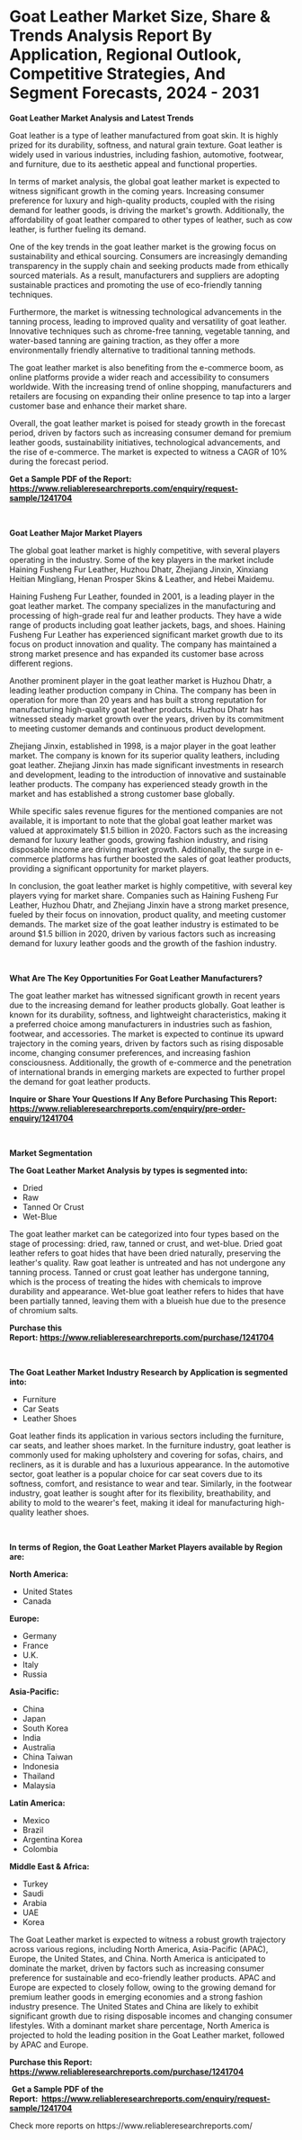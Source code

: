<p><h1>Goat Leather Market Size, Share & Trends Analysis Report By Application, Regional Outlook, Competitive Strategies, And Segment Forecasts, 2024 - 2031</h1></p><p><strong>Goat Leather Market Analysis and Latest Trends</strong></p>
<p><p>Goat leather is a type of leather manufactured from goat skin. It is highly prized for its durability, softness, and natural grain texture. Goat leather is widely used in various industries, including fashion, automotive, footwear, and furniture, due to its aesthetic appeal and functional properties.</p><p>In terms of market analysis, the global goat leather market is expected to witness significant growth in the coming years. Increasing consumer preference for luxury and high-quality products, coupled with the rising demand for leather goods, is driving the market's growth. Additionally, the affordability of goat leather compared to other types of leather, such as cow leather, is further fueling its demand.</p><p>One of the key trends in the goat leather market is the growing focus on sustainability and ethical sourcing. Consumers are increasingly demanding transparency in the supply chain and seeking products made from ethically sourced materials. As a result, manufacturers and suppliers are adopting sustainable practices and promoting the use of eco-friendly tanning techniques.</p><p>Furthermore, the market is witnessing technological advancements in the tanning process, leading to improved quality and versatility of goat leather. Innovative techniques such as chrome-free tanning, vegetable tanning, and water-based tanning are gaining traction, as they offer a more environmentally friendly alternative to traditional tanning methods.</p><p>The goat leather market is also benefiting from the e-commerce boom, as online platforms provide a wider reach and accessibility to consumers worldwide. With the increasing trend of online shopping, manufacturers and retailers are focusing on expanding their online presence to tap into a larger customer base and enhance their market share.</p><p>Overall, the goat leather market is poised for steady growth in the forecast period, driven by factors such as increasing consumer demand for premium leather goods, sustainability initiatives, technological advancements, and the rise of e-commerce. The market is expected to witness a CAGR of 10% during the forecast period.</p></p>
<p><strong>Get a Sample PDF of the Report:&nbsp; <a href="https://www.reliableresearchreports.com/enquiry/request-sample/1241704">https://www.reliableresearchreports.com/enquiry/request-sample/1241704</a></strong></p>
<p>&nbsp;</p>
<p><strong>Goat Leather Major Market Players</strong></p>
<p><p>The global goat leather market is highly competitive, with several players operating in the industry. Some of the key players in the market include Haining Fusheng Fur Leather, Huzhou Dhatr, Zhejiang Jinxin, Xinxiang Heitian Mingliang, Henan Prosper Skins & Leather, and Hebei Maidemu.</p><p>Haining Fusheng Fur Leather, founded in 2001, is a leading player in the goat leather market. The company specializes in the manufacturing and processing of high-grade real fur and leather products. They have a wide range of products including goat leather jackets, bags, and shoes. Haining Fusheng Fur Leather has experienced significant market growth due to its focus on product innovation and quality. The company has maintained a strong market presence and has expanded its customer base across different regions. </p><p>Another prominent player in the goat leather market is Huzhou Dhatr, a leading leather production company in China. The company has been in operation for more than 20 years and has built a strong reputation for manufacturing high-quality goat leather products. Huzhou Dhatr has witnessed steady market growth over the years, driven by its commitment to meeting customer demands and continuous product development.</p><p>Zhejiang Jinxin, established in 1998, is a major player in the goat leather market. The company is known for its superior quality leathers, including goat leather. Zhejiang Jinxin has made significant investments in research and development, leading to the introduction of innovative and sustainable leather products. The company has experienced steady growth in the market and has established a strong customer base globally.</p><p>While specific sales revenue figures for the mentioned companies are not available, it is important to note that the global goat leather market was valued at approximately $1.5 billion in 2020. Factors such as the increasing demand for luxury leather goods, growing fashion industry, and rising disposable income are driving market growth. Additionally, the surge in e-commerce platforms has further boosted the sales of goat leather products, providing a significant opportunity for market players.</p><p>In conclusion, the goat leather market is highly competitive, with several key players vying for market share. Companies such as Haining Fusheng Fur Leather, Huzhou Dhatr, and Zhejiang Jinxin have a strong market presence, fueled by their focus on innovation, product quality, and meeting customer demands. The market size of the goat leather industry is estimated to be around $1.5 billion in 2020, driven by various factors such as increasing demand for luxury leather goods and the growth of the fashion industry.</p></p>
<p>&nbsp;</p>
<p><strong>What Are The Key Opportunities For Goat Leather Manufacturers?</strong></p>
<p><p>The goat leather market has witnessed significant growth in recent years due to the increasing demand for leather products globally. Goat leather is known for its durability, softness, and lightweight characteristics, making it a preferred choice among manufacturers in industries such as fashion, footwear, and accessories. The market is expected to continue its upward trajectory in the coming years, driven by factors such as rising disposable income, changing consumer preferences, and increasing fashion consciousness. Additionally, the growth of e-commerce and the penetration of international brands in emerging markets are expected to further propel the demand for goat leather products.</p></p>
<p><strong>Inquire or Share Your Questions If Any Before Purchasing This Report: <a href="https://www.reliableresearchreports.com/enquiry/pre-order-enquiry/1241704">https://www.reliableresearchreports.com/enquiry/pre-order-enquiry/1241704</a></strong></p>
<p>&nbsp;</p>
<p><strong>Market Segmentation</strong></p>
<p><strong>The Goat Leather Market Analysis by types is segmented into:</strong></p>
<p><ul><li>Dried</li><li>Raw</li><li>Tanned Or Crust</li><li>Wet-Blue</li></ul></p>
<p><p>The goat leather market can be categorized into four types based on the stage of processing: dried, raw, tanned or crust, and wet-blue. Dried goat leather refers to goat hides that have been dried naturally, preserving the leather's quality. Raw goat leather is untreated and has not undergone any tanning process. Tanned or crust goat leather has undergone tanning, which is the process of treating the hides with chemicals to improve durability and appearance. Wet-blue goat leather refers to hides that have been partially tanned, leaving them with a blueish hue due to the presence of chromium salts.</p></p>
<p><strong>Purchase this Report:&nbsp;<a href="https://www.reliableresearchreports.com/purchase/1241704">https://www.reliableresearchreports.com/purchase/1241704</a></strong></p>
<p>&nbsp;</p>
<p><strong>The Goat Leather Market Industry Research by Application is segmented into:</strong></p>
<p><ul><li>Furniture</li><li>Car Seats</li><li>Leather Shoes</li></ul></p>
<p><p>Goat leather finds its application in various sectors including the furniture, car seats, and leather shoes market. In the furniture industry, goat leather is commonly used for making upholstery and covering for sofas, chairs, and recliners, as it is durable and has a luxurious appearance. In the automotive sector, goat leather is a popular choice for car seat covers due to its softness, comfort, and resistance to wear and tear. Similarly, in the footwear industry, goat leather is sought after for its flexibility, breathability, and ability to mold to the wearer's feet, making it ideal for manufacturing high-quality leather shoes.</p></p>
<p>&nbsp;</p>
<p><strong>In terms of Region, the Goat Leather Market Players available by Region are:</strong></p>
<p>
    <p> <strong> North America: </strong>
        <ul>
            <li>United States</li>
            <li>Canada</li>
        </ul>
        </p> 
    <p> <strong> Europe: </strong>
        <ul>
            <li>Germany</li>
            <li>France</li>
            <li>U.K.</li>
            <li>Italy</li>
            <li>Russia</li>
        </ul>
        </p> 
    <p> <strong> Asia-Pacific: </strong>
        <ul>
            <li>China</li>
            <li>Japan</li>
            <li>South Korea</li>
            <li>India</li>
            <li>Australia</li>
            <li>China Taiwan</li>
            <li>Indonesia</li>
            <li>Thailand</li>
            <li>Malaysia</li>
        </ul>
        </p> 
    <p> <strong> Latin America: </strong>
        <ul>
            <li>Mexico</li>
            <li>Brazil</li>
            <li>Argentina Korea</li>
            <li>Colombia</li>
        </ul>
        </p> 
    <p> <strong> Middle East & Africa: </strong>
        <ul>
            <li>Turkey</li>
            <li>Saudi</li>
            <li>Arabia</li>
            <li>UAE</li>
            <li>Korea</li>
        </ul>
    </p>
    </p>
<p><p>The Goat Leather market is expected to witness a robust growth trajectory across various regions, including North America, Asia-Pacific (APAC), Europe, the United States, and China. North America is anticipated to dominate the market, driven by factors such as increasing consumer preference for sustainable and eco-friendly leather products. APAC and Europe are expected to closely follow, owing to the growing demand for premium leather goods in emerging economies and a strong fashion industry presence. The United States and China are likely to exhibit significant growth due to rising disposable incomes and changing consumer lifestyles. With a dominant market share percentage, North America is projected to hold the leading position in the Goat Leather market, followed by APAC and Europe.</p></p>
<p><strong>Purchase this Report: <a href="https://www.reliableresearchreports.com/purchase/1241704">https://www.reliableresearchreports.com/purchase/1241704</a></strong></p>
<p>&nbsp;<strong>Get a Sample PDF of the Report:&nbsp;&nbsp;<a href="https://www.reliableresearchreports.com/enquiry/request-sample/1241704">https://www.reliableresearchreports.com/enquiry/request-sample/1241704</a></strong></p>
<p><strong></strong></p>
<p>Check more reports on https://www.reliableresearchreports.com/</p>